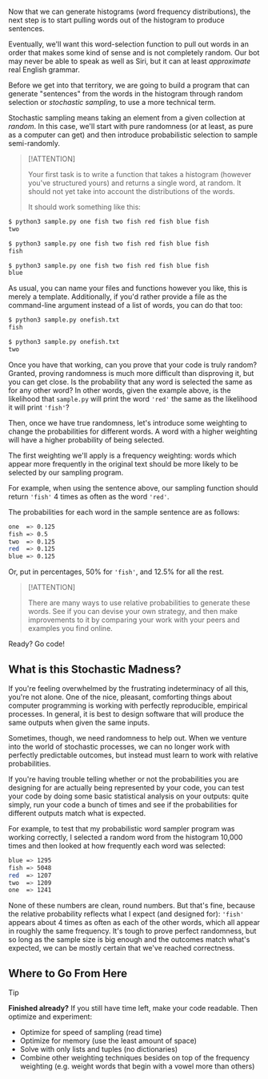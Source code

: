 Now that we can generate histograms (word frequency distributions), the next step is to start pulling words out of the histogram to produce sentences.

Eventually, we'll want this word-selection function to pull out words in an order that makes some kind of sense and is not completely random. Our bot may never be able to speak as well as Siri, but it can at least *approximate* real English grammar.

Before we get into that territory, we are going to build a program that can generate "sentences" from the words in the histogram through random selection or *stochastic sampling*, to use a more technical term.

Stochastic sampling means taking an element from a given collection at *random*. In this case, we'll start with pure randomness (or at least, as pure as a computer can get) and then introduce probabilistic selection to sample semi-randomly.

> [!ATTENTION]
>
> Your first task is to write a function that takes a histogram (however you've structured yours) and returns a single word, at random. It should not yet take into account the distributions of the words.
>
> It should work something like this:

```bash
$ python3 sample.py one fish two fish red fish blue fish
two

$ python3 sample.py one fish two fish red fish blue fish
fish

$ python3 sample.py one fish two fish red fish blue fish
blue
```

As usual, you can name your files and functions however you like, this is merely a template. Additionally, if you'd rather provide a file as the command-line argument instead of a list of words, you can do that too:

```bash
$ python3 sample.py onefish.txt
fish

$ python3 sample.py onefish.txt
two
```

Once you have that working, can you prove that your code is truly random? Granted, proving randomness is much more difficult than disproving it, but you can get close. Is the probability that any word is selected the same as for any other word? In other words, given the example above, is the likelihood that `sample.py` will print the word `'red'` the same as the likelihood it will print `'fish'`?

Then, once we have true randomness, let's introduce some weighting to change the probabilities for different words. A word with a higher weighting will have a higher probability of being selected.

The first weighting we'll apply is a frequency weighting: words which appear more frequently in the original text should be more likely to be selected by our sampling program.

For example, when using the sentence above, our sampling function should return `'fish'` 4 times as often as the word `'red'`.

The probabilities for each word in the sample sentence are as follows:

```bash
one  => 0.125
fish => 0.5
two  => 0.125
red  => 0.125
blue => 0.125
```

Or, put in percentages, 50% for `'fish'`, and 12.5% for all the rest.

> [!ATTENTION]
>
> There are many ways to use relative probabilities to generate these words. See if you can devise your own strategy, and then make improvements to it by comparing your work with your peers and examples you find online.

Ready? Go code!

## What is this Stochastic Madness?

If you're feeling overwhelmed by the frustrating indeterminacy of all this, you're not alone. One of the nice, pleasant, comforting things about computer programming is working with perfectly reproducible, empirical processes. In general, it is best to design software that will produce the same outputs when given the same inputs.

Sometimes, though, we need randomness to help out. When we venture into the world of stochastic processes, we can no longer work with perfectly predictable outcomes, but instead must learn to work with relative probabilities.

If you're having trouble telling whether or not the probabilities you are designing for are actually being represented by your code, you can test your code by doing some basic statistical analysis on your outputs: quite simply, run your code a bunch of times and see if the probabilities for different outputs match what is expected.

For example, to test that my probabilistic word sampler program was working correctly, I selected a random word from the histogram 10,000 times and then looked at how frequently each word was selected:

```bash
blue => 1295
fish => 5048
red  => 1207
two  => 1209
one  => 1241
```

None of these numbers are clean, round numbers. But that's fine, because the relative probability reflects what I expect (and designed for): `'fish'` appears about 4 times as often as each of the other words, which all appear in roughly the same frequency. It's tough to prove perfect randomness, but so long as the sample size is big enough and the outcomes match what's expected, we can be mostly certain that we've reached correctness.

## Where to Go From Here

> [!TIP]
> **Finished already?** If you still have time left, make your code readable. Then optimize and experiment:
>
> - Optimize for speed of sampling (read time)
> - Optimize for memory (use the least amount of space)
> - Solve with only lists and tuples (no dictionaries)
> - Combine other weighting techniques besides on top of the frequency weighting (e.g. weight words that begin with a vowel more than others)
